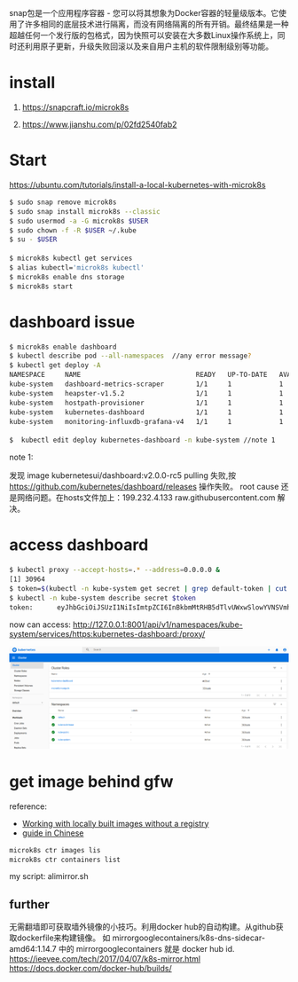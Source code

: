 
 snap包是一个应用程序容器 - 您可以将其想象为Docker容器的轻量级版本。它使用了许多相同的底层技术进行隔离，而没有网络隔离的所有开销。最终结果是一种超越任何一个发行版的包格式，因为快照可以安装在大多数Linux操作系统上，同时还利用原子更新，升级失败回滚以及来自用户主机的软件限制级别等功能。


# install

1. https://snapcraft.io/microk8s

2. https://www.jianshu.com/p/02fd2540fab2


# Start

https://ubuntu.com/tutorials/install-a-local-kubernetes-with-microk8s

``` bash
$ sudo snap remove microk8s
$ sudo snap install microk8s --classic 
$ sudo usermod -a -G microk8s $USER
$ sudo chown -f -R $USER ~/.kube
$ su - $USER

$ microk8s kubectl get services
$ alias kubectl='microk8s kubectl'
$ microk8s enable dns storage
$ microk8s start

```
# dashboard issue

``` bash
$ microk8s enable dashboard
$ kubectl describe pod --all-namespaces  //any error message?
$ kubectl get deploy -A
NAMESPACE     NAME                             READY   UP-TO-DATE   AVAILABLE   AGE
kube-system   dashboard-metrics-scraper        1/1     1            1           70m
kube-system   heapster-v1.5.2                  1/1     1            1           70m
kube-system   hostpath-provisioner             1/1     1            1           15h
kube-system   kubernetes-dashboard             1/1     1            1           70m
kube-system   monitoring-influxdb-grafana-v4   1/1     1            1           70m

$  kubectl edit deploy kubernetes-dashboard -n kube-system //note 1

```
note 1:

发现 image kubernetesui/dashboard:v2.0.0-rc5 pulling 失败,按 https://github.com/kubernetes/dashboard/releases 操作失败。
root cause 还是网络问题。在hosts文件加上：199.232.4.133 raw.githubusercontent.com 解决。

# access dashboard
```bash
$ kubectl proxy --accept-hosts=.* --address=0.0.0.0 & 
[1] 30964
$ token=$(kubectl -n kube-system get secret | grep default-token | cut -d " " -f1)
$ kubectl -n kube-system describe secret $token
token:      eyJhbGciOiJSUzI1NiIsImtpZCI6InBkbmMtRHB5dTlvUWxwSlowYVNSVmhjdkVHLUtadHJ6QUpidUtMMjI0NncifQ.eyJpc3MiOiJrdWJlcm5ldGVzL3NlcnZpY2VhY2NvdW50Iiwia3ViZXJuZXRlcy5pby9zZXJ2aWNlYWNjb3VudC9uYW1lc3BhY2UiOiJrdWJlLXN5c3RlbSIsImt1YmVybmV0ZXMuaW8vc2VydmljZWFjY291bnQvc2VjcmV0Lm5hbWUiOiJkZWZhdWx0LXRva2VuLXZtZmM5Iiwia3ViZXJuZXRlcy5pby9zZXJ2aWNlYWNjb3VudC9zZXJ2aWNlLWFjY291bnQubmFtZSI6ImRlZmF1bHQiLCJrdWJlcm5ldGVzLmlvL3NlcnZpY2VhY2NvdW50L3NlcnZpY2UtYWNjb3VudC51aWQiOiJmNTk4YmRhYy0yZTQ0LTQ2NGYtYjlhNS1jZDllMjlhNWQ4NTEiLCJzdWIiOiJzeXN0ZW06c2VydmljZWFjY291bnQ6a3ViZS1zeXN0ZW06ZGVmYXVsdCJ9.FkxA14bZjCf4uEocfRCgQw6igZGWfbqc8JF5RTtUPE6i5tUSYOGO2WGSiC5kHBr62EJjQ1DMZFVqZvRM7M24zNgIiJfXAkdLO2mUkmv2Veo-qPKPnzsVDUjfZW2woYnLv0jpMJNWpfk1PW8tP3dzbjNsFu1JxLp-uO3wgaEhFEJxG4boFGtnRVRNulQx6R__FDSjW4EuHxgxmFJ3fVY55PG5-oQzHW39RrhDx1DUmfIwVe-GuZ4Hdbw3h33SulajDfdSTZKxfdzx1KmXu6PXT4x_lwIvvGbxDyMIfoUROPBZALZcG_8jBUl-6ljEqq9c0zmzpUvmy2Hza5QbQA_8OA
```
now can access: http://127.0.0.1:8001/api/v1/namespaces/kube-system/services/https:kubernetes-dashboard:/proxy/

![dashboard](images/k8s_dashboard.png)

# get image behind gfw 
reference:

* [Working with locally built images without a registry](https://microk8s.io/docs/registry-images)
* [guide in Chinese](https://segmentfault.com/a/1190000019534913)

```bash
microk8s ctr images lis
microk8s ctr containers list

```
my script: alimirror.sh

## further 

无需翻墙即可获取墙外镜像的小技巧。利用docker hub的自动构建。从github获取dockerfile来构建镜像。
如 mirrorgooglecontainers/k8s-dns-sidecar-amd64:1.14.7 中的 mirrorgooglecontainers 就是 docker hub id.
https://ieevee.com/tech/2017/04/07/k8s-mirror.html
https://docs.docker.com/docker-hub/builds/

